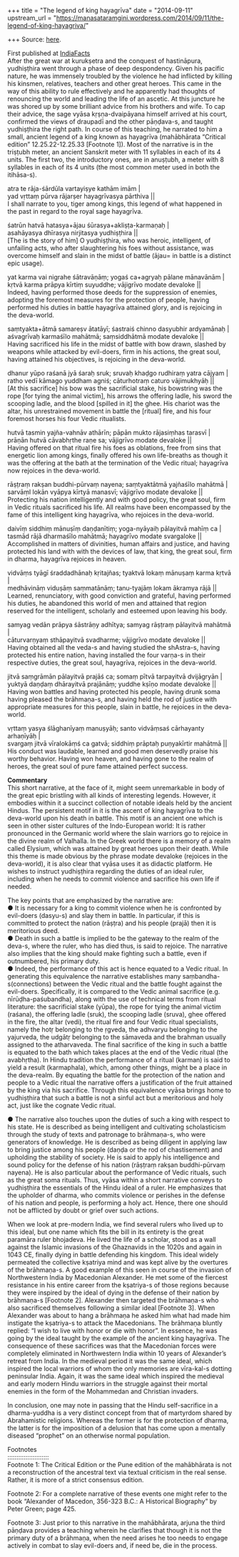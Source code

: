 +++
title = "The legend of king hayagrīva"
date = "2014-09-11"
upstream_url = "https://manasataramgini.wordpress.com/2014/09/11/the-legend-of-king-hayagriva/"

+++
Source: [here](https://manasataramgini.wordpress.com/2014/09/11/the-legend-of-king-hayagriva/).

First published at [IndiaFacts](http://www.indiafacts.co.in/legend-king-hayagriva/?utm_source=rss&utm_medium=rss&utm_campaign=legend-king-hayagriva)  
After the great war at kurukṣetra and the conquest of hastināpura, yudhiṣṭhira went through a phase of deep despondency. Given his pacific nature, he was immensely troubled by the violence he had inflicted by killing his kinsmen, relatives, teachers and other great heroes. This came in the way of this ability to rule effectively and he apparently had thoughts of renouncing the world and leading the life of an ascetic. At this juncture he was shored up by some brilliant advice from his brothers and wife. To cap their advice, the sage vyāsa kṛṣṇa-dvaipāyana himself arrived at his court, confirmed the views of draupadī and the other pāṇḍava-s, and taught yudhiṣṭhira the right path. In course of this teaching, he narrated to him a small, ancient legend of a king known as hayagrīva (mahābhārata “Critical edition” 12.25.22-12.25.33 \[Footnote 1\]). Most of the narrative is in the triṣṭubh meter, an ancient Sanskrit meter with 11 syllables in each of its 4 units. The first two, the introductory ones, are in anuṣṭubh, a meter with 8 syllables in each of its 4 units (the most common meter used in both the itihāsa-s).

atra te rāja-śārdūla vartayiṣye kathām imām \|  
yad vṛttaṃ pūrva rājarṣer hayagrīvasya pārthiva \|\|  
I shall narrate to you, tiger among kings, this legend of what happened in the past in regard to the royal sage hayagrīva.

śatrūn hatvā hatasya+ājau śūrasya+akliṣṭa-karmaṇaḥ \|  
asahāyasya dhīrasya nirjitasya yudhiṣṭhira \|\|  
\[The is the story of him\] O yudhiṣṭhira, who was heroic, intelligent, of unfailing acts, who after slaughtering his foes without assistance, was overcome himself and slain in the midst of battle (ājau= in battle is a distinct epic usage).

yat karma vai nigrahe śātravāṇāṃ; yogaś ca+agryaḥ pālane mānavānām \|  
kṛtvā karma prāpya kīrtiṃ suyuddhe; vājigrīvo modate devaloke \|\|  
Indeed, having performed those deeds for the suppression of enemies, adopting the foremost measures for the protection of people, having performed his duties in battle hayagrīva attained glory, and is rejoicing in the deva-world.

saṃtyakta+ātmā samareṣv ātatāyī; śastraiś chinno dasyubhir ardyamānaḥ \|  
aśvagrīvaḥ karmaśīlo mahātmā; saṃsiddhātmā modate devaloke \|\|  
Having sacrificed his life in the midst of battle with bow drawn, slashed by weapons while attacked by evil-doers, firm in his actions, the great soul, having attained his objectives, is rejoicing in the deva-world.

dhanur yūpo raśanā jyā śaraḥ sruk; sruvaḥ khaḍgo rudhiraṃ yatra cājyam \|  
ratho vedī kāmago yuddham agniś; cāturhotraṃ caturo vājimukhyāḥ \|\|  
\[At this sacrifice\] his bow was the sacrificial stake, his bowstring was the rope \[for tying the animal victim\], his arrows the offering ladle, his sword the scooping ladle, and the blood \[spilled in it\] the ghee. His chariot was the altar, his unrestrained movement in battle the \[ritual\] fire, and his four foremost horses his four Vedic ritualists.

hutvā tasmin yajña-vahnāv athārīn; pāpān mukto rājasiṃhas tarasvī \|  
prāṇān hutvā cāvabhṛthe raṇe sa; vājigrīvo modate devaloke \|\|  
Having offered on that ritual fire his foes as oblations, free from sins that energetic lion among kings, finally offered his own life-breaths as though it was the offering at the bath at the termination of the Vedic ritual; hayagrīva now rejoices in the deva-world.

rāṣṭraṃ rakṣan buddhi-pūrvaṃ nayena; saṃtyaktātmā yajñaśīlo mahātmā \|  
sarvāṃl lokān vyāpya kīrtyā manasvī; vājigrīvo modate devaloke \|\|  
Protecting his nation intelligently and with good policy, the great soul, firm in Vedic rituals sacrificed his life. All realms have been encompassed by the fame of this intelligent king hayagrīva, who rejoices in the deva-world.

daivīṃ siddhiṃ mānuṣīṃ daṇḍanītiṃ; yoga-nyāyaiḥ pālayitvā mahīṃ ca \|  
tasmād rājā dharmaśīlo mahātmā; hayagrīvo modate svargaloke \|\|  
Accomplished in matters of divinities, human affairs and justice, and having protected his land with with the devices of law, that king, the great soul, firm in dharma, hayagrīva rejoices in heaven.

vidvāṃs tyāgī śraddadhānaḥ kṛitajñas; tyaktvā lokaṃ mānuṣaṃ karma kṛtvā \|  
medhāvināṃ viduṣāṃ saṃmatānāṃ; tanu-tyajāṃ lokam ākramya rājā \|\|  
Learned, renunciatory, with good conviction and grateful, having performed his duties, he abandoned this world of men and attained that region reserved for the intelligent, scholarly and esteemed upon leaving his body.

samyag vedān prāpya śāstrāṇy adhītya; samyag rāṣṭraṃ pālayitvā mahātmā \|  
cāturvarṇyaṃ sthāpayitvā svadharme; vājigrīvo modate devaloke \|\|  
Having obtained all the veda-s and having studied the shAstra-s, having protected his entire nation, having installed the four varṇa-s in their respective duties, the great soul, hayagrīva, rejoices in the deva-world.

jitvā saṃgrāmān pālayitvā prajāś ca; somaṃ pītvā tarpayitvā dvijāgryān \|  
yuktyā daṇḍaṃ dhārayitvā prajānāṃ; yuddhe kṣīṇo modate devaloke \|\|  
Having won battles and having protected his people, having drunk soma having pleased the brāhmaṇa-s, and having held the rod of justice with appropriate measures for this people, slain in battle, he rejoices in the deva-world.

vṛttaṃ yasya ślāghanīyaṃ manuṣyāḥ; santo vidvāṃsaś cārhayanty arhaṇīyāḥ \|  
svargaṃ jitvā vīralokāṃś ca gatvā; siddhiṃ prāptaḥ puṇyakīrtir mahātmā \|\|  
His conduct was laudable, learned and good men deservedly praise his worthy behavior. Having won heaven, and having gone to the realm of heroes, the great soul of pure fame attained perfect success.

**Commentary**  
This short narrative, at the face of it, might seem unremarkable in body of the great epic bristling with all kinds of interesting legends. However, it embodies within it a succinct collection of notable ideals held by the ancient Hindus. The persistent motif in it is the ascent of king hayagrīva to the deva-world upon his death in battle. This motif is an ancient one which is seen in other sister cultures of the Indo-European world: It is rather pronounced in the Germanic world where the slain warriors go to rejoice in the divine realm of Valhalla. In the Greek world there is a memory of a realm called Elysium, which was attained by great heroes upon their death. While this theme is made obvious by the phrase modate devaloke (rejoices in the deva-world), it is also clear that vyāsa uses it as didactic platform. He wishes to instruct yudhiṣṭhira regarding the duties of an ideal ruler, including when he needs to commit violence and sacrifice his own life if needed.

The key points that are emphasized by the narrative are:  
● It is necessary for a king to commit violence when he is confronted by evil-doers (dasyu-s) and slay them in battle. In particular, if this is committed to protect the nation (rāṣṭra) and his people (prajā) then it is meritorious deed.  
● Death in such a battle is implied to be the gateway to the realm of the deva-s, where the ruler, who has died thus, is said to rejoice. The narrative also implies that the king should make fighting such a battle, even if outnumbered, his primary duty.  
● Indeed, the performance of this act is hence equated to a Vedic ritual. In generating this equivalence the narrative establishes many saṃbandha-s(connections) between the Vedic ritual and the battle fought against the evil-doers. Specifically, it is compared to the Vedic animal sacrifice (e.g. nīrūḍha-paśubandha), along with the use of technical terms from ritual literature: the sacrificial stake (yūpa), the rope for tying the animal victim (raśana), the offering ladle (sruk), the scooping ladle (sruva), ghee offered in the fire, the altar (vedi), the ritual fire and four Vedic ritual specialists, namely the hotṛ belonging to the ṛgveda, the adhvaryu belonging to the yajurveda, the udgātṛ belonging to the sāmaveda and the brahman usually assigned to the atharvaveda. The final sacrifice of the king in such a battle is equated to the bath which takes places at the end of the Vedic ritual (the avabhṛtha). In Hindu tradition the performance of a ritual (karman) is said to yield a result (karmaphala), which, among other things, might be a place in the deva-realm. By equating the battle for the protection of the nation and people to a Vedic ritual the narrative offers a justification of the fruit attained by the king via his sacrifice. Through this equivalence vyāsa brings home to yudhiṣṭhira that such a battle is not a sinful act but a meritorious and holy act, just like the cognate Vedic ritual.

● The narrative also touches upon the duties of such a king with respect to his state. He is described as being intelligent and cultivating scholasticism through the study of texts and patronage to brāhmaṇa-s, who were generators of knowledge. He is described as being diligent in applying law to bring justice among his people (daṇḍa or the rod of chastisement) and upholding the stability of society. He is said to apply his intelligence and sound policy for the defense of his nation
(rāṣṭraṃ rakṣan buddhi-pūrvaṃ nayena). He is also particular about the
performance of Vedic rituals, such as the great soma rituals. Thus, vyāsa within a short narrative conveys to yudhiṣṭhira the essentials of the Hindu ideal of a ruler. He emphasizes that the upholder of dharma, who commits violence or perishes in the defense of his nation and people, is performing a holy act. Hence, there one should not be afflicted by doubt or grief over such actions.

When we look at pre-modern India, we find several rulers who lived up to this ideal, but one name which fits the bill in its entirety is the great paramāra ruler bhojadeva. He lived the life of a scholar, stood as a wall against the Islamic invasions of the Ghaznavids in the 1020s and again in 1043 CE, finally dying in battle defending his kingdom. This ideal widely permeated the collective kṣatriya mind and was kept alive by the overtures of the brāhmaṇa-s. A good example of this seen in course of the invasion of Northwestern India by Macedonian Alexander. He met some of the fiercest resistance in his entire career from the kṣatriya-s of those regions because they were inspired by the ideal of dying in the defense of their nation by brāhmaṇa-s \[Footnote 2\]. Alexander then targeted the brāhmaṇa-s who also sacrificed themselves following a similar ideal \[Footnote 3\]. When Alexander was about to hang a brāhmaṇa he asked him what had made him instigate the kṣatriya-s to attack the Macedonians. The brāhmaṇa bluntly replied: “I wish to live with honor or die with honor”. In essence, he was going by the ideal taught by the example of the ancient king hayagrīva. The consequence of these sacrifices was that the Macedonian forces were completely eliminated in Northwestern India within 10 years of Alexander’s retreat from India. In the medieval period it was the same ideal, which inspired the local warriors of whom the only memories are vīra-kal-s dotting peninsular India. Again, it was the same ideal which inspired the medieval and early modern Hindu warriors in the struggle against their mortal enemies in the form of the Mohammedan and Christian invaders.

In conclusion, one may note in passing that the Hindu self-sacrifice in a dharma-yuddha is a very distinct concept from that of martyrdom shared by Abrahamistic religions. Whereas the former is for the protection of dharma, the latter is for the imposition of a delusion that has come upon a mentally diseased “prophet” on an otherwise normal population.

Footnotes  
:::::::::::::::::::::::  
Footnote 1: The Critical Edition or the Pune edition of the mahābhārata is not a reconstruction of the ancestral text via textual criticism in the real sense. Rather, it is more of a strict consensus edition.

Footnote 2: For a complete narrative of these events one might refer to the book “Alexander of Macedon, 356-323 B.C.: A Historical Biography” by Peter Green; page 425.

Footnote 3: Just prior to this narrative in the mahābhārata, arjuna the third pāṇḍava provides a teaching wherein he clarifies that though it is not the primary duty of a brāhmaṇa, when the need arises he too needs to engage actively in combat to slay evil-doers and, if need be, die in the process.

